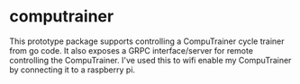 computrainer
============
This prototype package supports controlling a CompuTrainer cycle trainer from go code. It also exposes a GRPC interface/server for remote controlling the CompuTrainer. I've used this to wifi enable my CompuTrainer by connecting it to a raspberry pi.